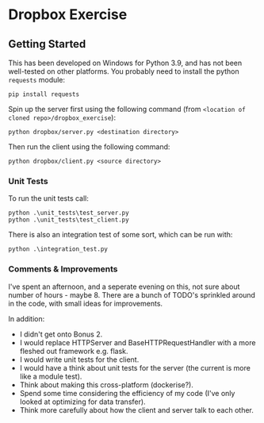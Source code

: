 # Dropbox Exercise

## Getting Started
This has been developed on Windows for Python 3.9, and has not been well-tested on other platforms.
You probably need to install the python `requests` module:
```
pip install requests
```

Spin up the server first using the following command (from `<location of cloned repo>/dropbox_exercise`):
```
python dropbox/server.py <destination directory>
```

Then run the client using the following command:
```
python dropbox/client.py <source directory>
```


### Unit Tests
To run the unit tests call:
```
python .\unit_tests\test_server.py
python .\unit_tests\test_client.py

```

There is also an integration test of some sort, which can be run with:
```
python .\integration_test.py
```

### Comments & Improvements
I've spent an afternoon, and a seperate evening on this, not sure about number of hours - maybe 8.
There are a bunch of TODO's sprinkled around in the code, with small ideas for improvements.

In addition:
- I didn't get onto Bonus 2.
- I would replace HTTPServer and BaseHTTPRequestHandler with a more fleshed out framework e.g. flask.
- I would write unit tests for the client.
- I would have a think about unit tests for the server (the current is more like a module test).
- Think about making this cross-platform (dockerise?).
- Spend some time considering the efficiency of my code (I've only looked at optimizing for data transfer).
- Think more carefully about how the client and server talk to each other.
